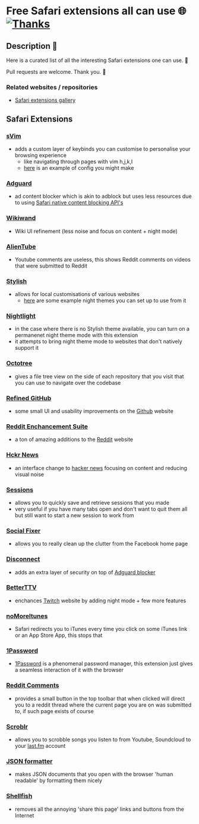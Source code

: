 # Free Safari extensions all can use 🌐 [![Thanks](https://img.shields.io/badge/Say%20Thanks-💗-ff69b4.svg)](https://www.patreon.com/learnanything)
## Description 📕
Here is a curated list of all the interesting Safari extensions one can use. 🔭

Pull requests are welcome. Thank you. 💙

### Related websites / repositories 
- [Safari extensions gallery](https://safari-extensions.apple.com)

## Safari Extensions 
### [sVim](https://github.com/flipxfx/sVim) 
- adds a custom layer of keybinds you can customise to personalise your browsing experience
	- like navigating through pages with vim h,j,k,l 
	- [here](https://gist.github.com/c26e6a05e4e426e0542e55b7513b581c) is an example of config you might make

### [Adguard](https://adguard.com/en/adblock-adguard-safari.html) 
- ad content blocker which is akin to adblock but uses less resources due to using [Safari native content blocking API's](https://developer.apple.com/library/content/documentation/Extensions/Conceptual/ContentBlockingRules/Introduction/Introduction.html)

### [Wikiwand](http://www.wikiwand.com) 
- Wiki UI refinement (less noise and focus on content + night mode)

### [AlienTube](https://github.com/mabako/alientube) 
- Youtube comments are useless, this shows Reddit comments on videos that were submitted to Reddit

### [Stylish](http://sobolev.us/stylish/) 
- allows for local customisations of various websites
	- [here](https://medium.com/@NikitaVoloboev/the-best-kind-of-web-3c9131a1fd99) are some example night themes you can set up to use from it
	
### [Nightlight](https://github.com/Gofake1/Nightlight) 
- in the case where there is no Stylish theme available, you can turn on a permanenet night theme mode with this extension
- it attempts to bring night theme mode to websites that don't natively support it

### [Octotree](https://github.com/buunguyen/octotree) 
- gives a file tree view on the side of each repository that you visit that you can use to navigate over the codebase

### [Refined GitHub](https://github.com/fantattitude/refined-github-safari)
- some small UI and usability improvements on the [Github](https://github.com/) website

### [Reddit Enchancement Suite ](https://github.com/honestbleeps/Reddit-Enhancement-Suite)
- a ton of amazing additions to the [Reddit](http://www.reddit.com/) website

### [Hckr News](https://hckrnews.com/about.html#extensions)
- an interface change to [hacker news](https://news.ycombinator.com/) focusing on content and reducing visual noise

### [Sessions](https://sessions-extension.github.io/Sessions/)
- allows you to quickly save and retrieve sessions that you made
- very useful if you have many tabs open and don't want to quit them all but still want to start a new session to work from

### [Social Fixer](http://socialfixer.com/download.html)
- allows you to really clean up the clutter from the Facebook home page

### [Disconnect](https://disconnect.me/)
- adds an extra layer of security on top of [Adguard blocker](https://adguard.com/en/adblock-adguard-safari.html) 

### [BetterTTV](https://nightdev.com/betterttv/)
- enchances [Twitch](http://twitch.tv/) website by adding night mode + few more features

### [noMoreItunes](http://nomoreitunes.einserver.de/) 
- Safari redirects you to iTunes every time you click on some iTunes link or an App Store App, this stops that

### [1Password](https://agilebits.com/onepassword/extensions) 
- [1Password](https://1password.com) is a phenomenal password manager, this extension just gives a seamless interaction of it with the browser

### [Reddit Comments ](http://safariextendr.com/extension/reddit-comments)
- provides a small button in the top toolbar that when clicked will direct you to a reddit thread where the current page you are on was submitted to, if such page exists of course

### [Scroblr](http://scroblr.fm/)
- allows you to scrobble songs you listen to from Youtube, Soundcloud to your [last.fm](http://last.fm) account

### [JSON formatter ](https://github.com/rfletcher/safari-json-formatter)
- makes JSON documents that you open with the browser 'human readable' by formatting them nicely

### [Shellfish](http://open-bits.com/shellfish/)
- removes all the annoying 'share this page' links and buttons from the Internet

